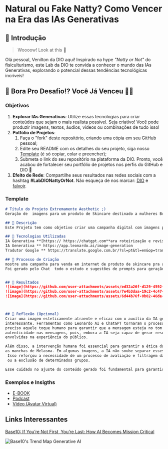 # Natural ou Fake Natty? Como Vencer na Era das IAs Generativas

## 🚀 Introdução

> Woooow! Look at this 👀

Olá pessoal, Venilton da DIO aqui! Inspirado na hype _"Natty or Not"_ do fisiculturismo, este Lab da DIO te convida a conhecer o mundo das IAs Generativas, explorando o potencial dessas tendências tecnológicas incríveis!

## 🎯 Bora Pro Desafio!? Você Já Venceu 💪🤓

### Objetivos

1. **Explorar IAs Generativas**: Utilize essas tecnologias para criar conteúdos que sejam o mais realista possível. Seja criativo! Você pode produzir imagens, textos, áudios, vídeos ou combinações de tudo isso!
1. **Potfólio de Projetos**:
    1. Faça o "fork" deste repositório, criando uma cópia em seu GitHub pessoal;
    2. Edite seu README com os detalhes do seu projeto, siga nosso [Template](#template) (é só copiar, colar e preencher);
    3. Submeta o link do seu repositório na plataforma da DIO. Pronto, você acabou de fortalecer seu portfólio de projetos nos perfis do GitHub e DIO 🚀
1. **Efeito de Rede**: Compartilhe seus resultados nas redes sociais com a hashtag **#LabDIONattyOrNot**. Não esqueça de nos marcar: [DIO](https://www.linkedin.com/school/dio-makethechange) e [falvojr](https://www.linkedin.com/in/falvojr).

### Template

```markdown
# Título do Projeto Extremamente Aesthetic ;)
Geração de  imagens para um produto de Skincare destinado a mulheres Brasileiras através do uso de IA generativa

## 📒 Descrição
Este Projeto tem como objetivo criar uma campanha digital com imagens para um produto de Skincare destinado a mulheres Brasileiras com Melasma. Através do uso de IA generativa, criar imagens atraentes que transmitam a eficácia e benefícios do produto para o tratamento do Melasma, associados a textos informativos e persuasivos. A campanha será focada a plataformas de e-comerce e redes sociais como Instagram e Facebook, com foco em um visual moderno, elegante e empático, visando ressoar com o público feminino que busca praticidade e soluções eficazes para o cuidado da pele.

## 🤖 Tecnologias Utilizadas
IA Generativa **[https:// https://chatgpt.com**ara roteirização e revisão
IA Generativa ** https://app.leonardo.ai/image-generation
Tradutor Google ** https://translate.google.com.br/?sl=pt&tl=en&op=translate**

## 🧐 Processo de Criação
mostre uma campanha para venda em internet de produto de skincare pra apele com Melasma que me possibilite ter imagens geradas no leonardoAI e texto de divulgação me forneça seguintes informações: # Título do Projeto Extremamente Aesthetic ;) no fim foi solicitado que o chat fornecesse códigos para gerar imagens assertivas para a campanha no Leonardo AI
Foi gerado pelo Chat  todo o estudo e sugestões de prompts para geração de imagem no Leonardo AI onde tentei refinar algumas informações para que conseguisse chegar aos meus objetivos


## 🚀 Resultados
![image](https://github.com/user-attachments/assets/ed32a26f-d129-4592-a9db-ec49dc21fff4)
![image](https://github.com/user-attachments/assets/7e4b3daa-19c2-4c47-8e38-ca9e3bdfbf76)
![image](https://github.com/user-attachments/assets/6d44b76f-0b02-46de-840e-be1245dac406)



## 💭 Reflexão (Opcional)
Criar uma imagem esteticamente atraente e eficaz com o auxílio da IA generativa foi um desafio bem
interessante. Ferramentas como Leonardo AI e ChatGPT tornaram o processo de criação de conteúdo visual e textual muito mais ágil, mas, mesmo assim, é 
preciso aquele toque humano para garantir que a mensagem esteja no tom certo. O maior desafio foi encontrar o equilíbrio entre a estética do produto e a 
autenticidade nas mensagens, pois, embora a IA seja capaz de gerar resultados impressionantes, ela ainda não consegue captar completamente as emoções humanas
envolvidas na experiência do público.

Além disso, a intervenção humana foi essencial para garantir a ética da campanha. A IA, por exemplo, teve dificuldades em entender as nuances de questões sensíveis, como a pele negra e
as manchas de Melasma. Em algumas imagens, a IA não soube separar esses elementos de maneira cuidadosa, o que poderia gerar interpretações problemáticas.
 Isso reforçou a necessidade de um processo de avaliação e filtragem das imagens e textos, para evitar possíveis falhas éticas, como a perpetuação de estereótipos
 ou a exclusão de determinados grupos.

Esse cuidado no ajuste do conteúdo gerado foi fundamental para garantir que o resultado  fosse não apenas esteticamente agradável, mas também respeitosa e inclusiva.
```

### Exemplos e Insigths

- [E-BOOK](/exemplos/E-BOOK.md)
- [Podcast](/exemplos/PODCAST.md)
- [Vídeo (Avatar Virtual)](/exemplos/VIDEO.md)

## Links Interessantes

[Base10: If You’re Not First, You’re Last: How AI Becomes Mission Critical](https://base10.vc/post/generative-ai-mission-critical/)

![Base10's Trend Map Generative AI](https://github.com/digitalinnovationone/lab-natty-or-not/assets/730492/f4df26e8-f8f7-4419-8252-c69d73ea930c)
